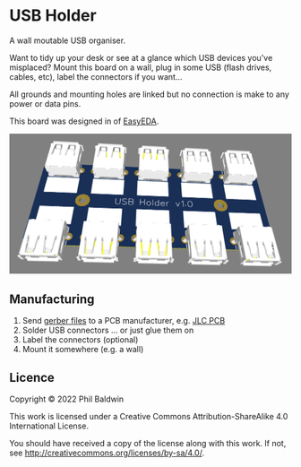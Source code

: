 USB Holder
==========

A wall moutable USB organiser.

Want to tidy up your desk or see at a glance which USB devices you've misplaced? Mount this board on a wall, plug in some USB (flash drives, cables, etc), label the connectors if you want...

All grounds and mounting holes are linked but no connection is make to any power or data pins.

This board was designed in of [EasyEDA](https://easyeda.com/).

![board-photo.png](board-photo.png)

Manufacturing
-------------

1. Send [gerber files](Exports-v1.0/Gerbers/) to a PCB manufacturer, e.g. [JLC PCB](https://jlcpcb.com/)
2. Solder USB connectors ... or just glue them on
3. Label the connectors (optional)
4. Mount it somewhere (e.g. a wall)

Licence
-------

Copyright © 2022 Phil Baldwin

This work is licensed under a Creative Commons Attribution-ShareAlike 4.0 International License.

You should have received a copy of the license along with this work. If not, see http://creativecommons.org/licenses/by-sa/4.0/.
